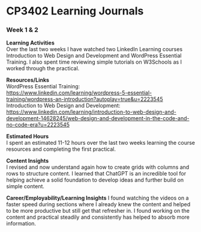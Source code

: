 # CP3402 Learning Journals
### **Week 1 & 2**  


**Learning Activities**  
Over the last two weeks I have watched two LinkedIn Learning courses Introduction to Web Design and Development and WordPress Essential Training. I also spent time reviewing simple tutorials on W3Schools as I worked through the practical.  

**Resources/Links**  
WordPress Essential Training: https://www.linkedin.com/learning/wordpress-5-essential-training/wordpress-an-introduction?autoplay=true&u=2223545  
Introduction to Web Design and Development: https://www.linkedin.com/learning/introduction-to-web-design-and-development-14628245/web-design-and-development-in-the-code-and-no-code-era?u=2223545  


**Estimated Hours**  
I spent an estimated 11-12 hours over the last two weeks learning the course resources and completing the first practical.  


**Content Insights**  
I revised and now understand again how to create grids with columns and rows to structure content. I learned that ChatGPT is an incredible tool for helping achieve a solid foundation to develop ideas and further build on simple content. 

**Career/Employability/Learning Insights** 
I found watching the videos on a faster speed during sections where I already knew the content and helped to be more productive but still get that refresher in. I found working on the content and practical steadily and consistently has helped to absorb more information.
